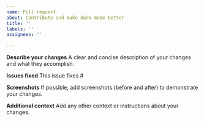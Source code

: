 ```yaml
---
name: Pull request
about: Contribute and make dark mode better
title: ''
labels: ''
assignees: ''

---
```


**Describe your changes**
A clear and concise description of your changes and what they accomplish.

**Issues fixed**
This issue fixes #

**Screenshots**
If possible, add screenshots (before and after) to demonstrate your changes.

**Additional context**
Add any other context or instructions about your changes.
